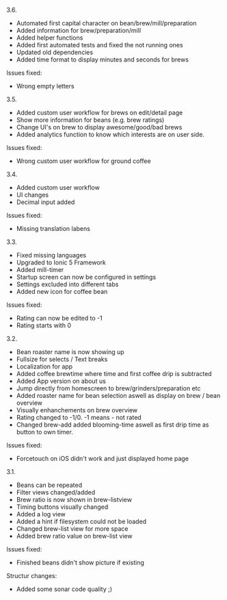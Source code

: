 3.6.
- Automated first capital character on bean/brew/mill/preparation
- Added information for brew/preparation/mill
- Added helper functions 
- Added first automated tests and fixed the not running ones
- Updated old dependencies
- Added time format to display minutes and seconds for brews

Issues fixed:
- Wrong empty letters

3.5.
- Added custom user workflow for brews on edit/detail page
- Show more information for beans (e.g. brew ratings)
- Change UI's on brew to display awesome/good/bad brews
- Added analytics function to know which interests are on user side.

Issues fixed:
- Wrong custom user workflow for ground coffee


3.4.
- Added custom user workflow
- UI changes
- Decimal input added

Issues fixed:
- Missing translation labens


3.3.
- Fixed missing languages
- Upgraded to Ionic 5 Framework
- Added mill-timer
- Startup screen can now be configured in settings
- Settings excluded into different tabs
- Added new icon for coffee bean

Issues fixed:
- Rating can now be edited to -1
- Rating starts with 0


3.2.
- Bean roaster name is now showing up
- Fullsize for selects / Text breaks
- Localization for app
- Added coffee brewtime where time and first coffee drip is subtracted
- Added App version on about us 
- Jump directly from homescreen to brew/grinders/preparation etc
- Added roaster name for bean selection aswell as display on brew / bean overview
- Visually enhanchements on brew overview
- Rating changed to -1/0. -1 means - not rated
- Changed brew-add added blooming-time aswell as first drip time as button to own timer.


Issues fixed:
- Forcetouch on iOS didn't work and just displayed home page

3.1.
- Beans can be repeated
- Filter views changed/added
- Brew ratio is now shown in brew-listview
- Timing buttons visually changed
- Added a log view 
- Added a hint if filesystem could not be loaded
- Changed brew-list view for more space
- Added brew ratio value on brew-list view


Issues  fixed:
- Finished beans didn't show  picture if existing

Structur changes:
- Added some sonar code quality ;)
